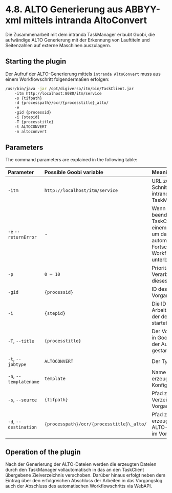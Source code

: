 # 4.8. ALTO Generierung aus ABBYY-xml mittels intranda AltoConvert

Die Zusammenarbeit mit dem intranda TaskManager erlaubt Goobi, die aufwändige ALTO Generierung mit der Erkennung von Lauftiteln und Seitenzahlen auf externe Maschinen auszulagern.

## Starting the plugin

Der Aufruf der ALTO-Generierung mittels `intranda AltoConvert` muss aus einem Workflowschritt folgendermaßen erfolgen:

```bash
/usr/bin/java -jar /opt/digiverso/itm/bin/TaskClient.jar 
    -itm http://localhost:8080/itm/service 
    -s {tifpath} 
    -d {processpath}/ocr/{processtitle}_alto/ 
    -e 
    -gid {processid} 
    -i {stepid} 
    -T {processtitle} 
    -t ALTOCONVERT 
    -n altoconvert
```

## Parameters

The command parameters are explained in the following table:

| Parameter | Possible Goobi variable | Meaning |
| :--- | :--- | :--- |
| `-itm` | `http://localhost/itm/service` | URL zur Schnittstelle des intranda TaskManagers |
| `-e` `--returnError` | - | Wenn angegeben, beendet sich der TaskClient mit einem Fehlercode, um das automatische Fortschreiten im Workflow zu unterbinden |
| `-p` | `0 – 10` | Priorität zur Verarbeitung dieses Jobs |
| `-gid` | `{processid}` | ID des Goobi-Vorgangs |
| `-i`  | `{stepid}` | Die ID des Arbeitsschrittes, der den Aufruf startet |
| `-T`, `--title` | `{processtitle}` | Der Vorgangstitel in Goobi, für den der Aufruf gestartet wird |
| `-t`, `--jobtype` | `ALTOCONVERT` | Der Typ des Jobs |
| `-n`, `--templatename` | `template` | Name der zuvor erzeugten Konfigurationsdatei |
| `-s`, `--source` | `{tifpath}` | Pfad zum tif-Verzeichnis des Vorgangs |
| `-d`, `--destination` | `{processpath}/ocr/{processtitle}\_alto/` | Pfad zum zu erzeugenden ALTO-Verzeichnis im Vorgang |

## Operation of the plugin

Nach der Generierung der ALTO-Dateien werden die erzeugten Dateien durch den TaskManager vollautomatisch in das an den TaskClient übergebene Zielverzeichnis verschoben. Darüber hinaus erfolgt neben dem Eintrag über den erfolgreichen Abschluss der Arbeiten in das Vorgangslog auch der Abschluss des automatischen Workflowschritts via WebAPI.

